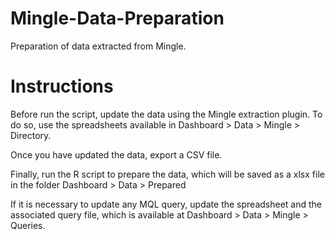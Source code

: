 # Mingle-Data-Preparation
Preparation of data extracted from Mingle.

# Instructions
Before run the script, update the data using the Mingle extraction plugin. To do so, use the spreadsheets available in Dashboard > Data > Mingle > Directory.

Once you have updated the data, export a CSV file.

Finally, run the R script to prepare the data, which will be saved as a xlsx file in the folder Dashboard > Data > Prepared 

If it is necessary to update any MQL query, update the spreadsheet and the associated query file, which is available at Dashboard > Data > Mingle > Queries.
